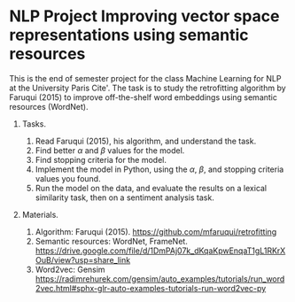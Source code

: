 NLP Project 
Improving vector space representations using semantic resources
================
This is the end of semester project for the class Machine Learning for NLP at the University Paris Cite'. The task is to study the retrofitting algorithm by Faruqui (2015) to improve off-the-shelf word embeddings using semantic resources (WordNet).

1. Tasks.
   1. Read Faruqui (2015), his algorithm, and understand the task.
   2. Find better $\alpha$ and $\beta$ values for the model.
   3. Find stopping criteria for the model.
   4. Implement the model in Python, using the $\alpha$, $\beta$, and stopping criteria values you found.
   5. Run the model on the data, and evaluate the results on a lexical similarity task, then on a sentiment analysis task.

2. Materials.
   1. Algorithm: Faruqui (2015). https://github.com/mfaruqui/retrofitting
   2. Semantic resources: WordNet, FrameNet. https://drive.google.com/file/d/1DmPAj07k_dKqaKpwEnqaT1gL1RKrXOuB/view?usp=share_link
   3. Word2vec: Gensim https://radimrehurek.com/gensim/auto_examples/tutorials/run_word2vec.html#sphx-glr-auto-examples-tutorials-run-word2vec-py

